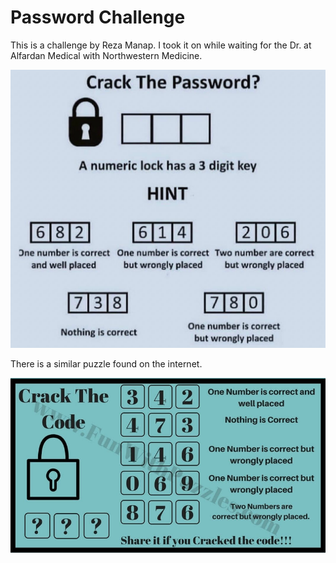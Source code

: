 # Password Challenge

This is a challenge by Reza Manap. I took it on while waiting for the Dr. at Alfardan Medical with Northwestern Medicine.

![Crack the Password](password.jpeg "Crack the Password")

There is a similar puzzle found on the internet.

![Crack the Password](puzzle.jpeg "Crack the Password")